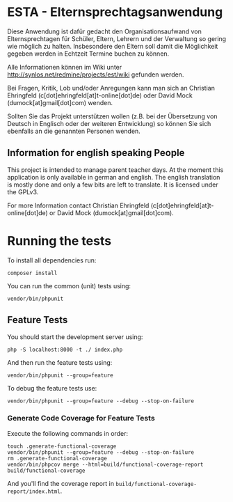 ESTA - Elternsprechtagsanwendung
================================

Diese Anwendung ist dafür gedacht den Organisationsaufwand von Elternsprechtagen für Schüler, Eltern, Lehrern und der Verwaltung so gering wie möglich zu halten. Insbesondere den Eltern soll damit die Möglichkeit gegeben werden in Echtzeit Termine buchen zu können.

Alle Informationen können im Wiki unter http://synlos.net/redmine/projects/est/wiki gefunden werden.

Bei Fragen, Kritik, Lob und/oder Anregungen kann man sich an Christian Ehringfeld (c[dot]ehringfeld[at]t-online[dot]de) oder David Mock (dumock[at]gmail[dot]com) wenden.

Sollten Sie das Projekt unterstützen wollen (z.B. bei der Übersetzung von Deutsch in Englisch oder der weiteren Entwicklung) so können Sie sich ebenfalls an die genannten Personen wenden.


Information for english speaking People
---------------------------------------

This project is intended to manage parent teacher days. At the moment this application is  only available in german and english. The english translation is mostly done and only a few bits are left to translate. It is licensed under the GPLv3.

For more Information contact Christian Ehringfeld (c[dot]ehringfeld[at]t-online[dot]de) or David Mock (dumock[at]gmail[dot]com).

# Running the tests

To install all dependencies run:

    composer install

You can run the common (unit) tests using:

    vendor/bin/phpunit

## Feature Tests

You should start the development server using:

    php -S localhost:8000 -t ./ index.php

And then run the feature tests using:

    vendor/bin/phpunit --group=feature

To debug the feature tests use:

    vendor/bin/phpunit --group=feature --debug --stop-on-failure

### Generate Code Coverage for Feature Tests

Execute the following commands in order:

    touch .generate-functional-coverage
    vendor/bin/phpunit --group=feature --debug --stop-on-failure
    rm .generate-functional-coverage
    vendor/bin/phpcov merge --html=build/functional-coverage-report build/functional-coverage

And you'll find the coverage report in
`build/functional-coverage-report/index.html`.

